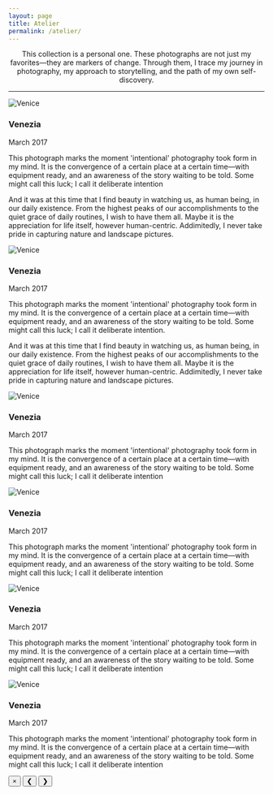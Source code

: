 ```yaml
---
layout: page 
title: Atelier 
permalink: /atelier/
---
```

<section class="cv-section">
    <p>
        <center>This collection is a personal one. These photographs are not just my favorites—they are markers of change. Through them, I trace my journey in photography, my approach to storytelling, and the path of my own self-discovery.
        </center>
    </p>
</section>
<hr class="paragraph-divider"> 
<!-- Start of the gallery -->
<div class="atelier-gallery"> 
<!-- Item 1 -->
<div class="atelier-item">
    <img src="{{ '/atelier/venice1.jpg' | relative_url }}" alt="Venice" loading="lazy">
    <div class="atelier-item__caption">
        <h3>Venezia</h3>
        <p class="caption-meta">March 2017</p>
        <justify>
        <p>This photograph marks the moment 'intentional' photography took form in my mind. It is the convergence of a certain place at a certain time—with equipment ready, and an awareness of the story waiting to be told. Some might call this luck; I call it deliberate intention</p>
        <p>And it was at this time that I find beauty in watching us, as human being, in our daily existence. From the highest peaks of our accomplishments to the quiet grace of daily routines, I wish to have them all. Maybe it is the appreciation for life itself, however human-centric. Addimitedly, I never take pride in capturing nature and landscape pictures.</p>
        </justify>
    </div>
</div>
<!-- Item 2 -->    
<div class="atelier-item">
    <img src="{{ '/atelier/venice1.jpg' | relative_url }}" alt="Venice" loading="lazy">
    <div class="atelier-item__caption">
        <h3>Venezia</h3>
        <p class="caption-meta">March 2017</p>
        <p>This photograph marks the moment 'intentional' photography took form in my mind. It is the convergence of a certain place at a certain time—with equipment ready, and an awareness of the story waiting to be told. Some might call this luck; I call it deliberate intention.</p>
        <p>And it was at this time that I find beauty in watching us, as human being, in our daily existence. From the highest peaks of our accomplishments to the quiet grace of daily routines, I wish to have them all. Maybe it is the appreciation for life itself, however human-centric. Addimitedly, I never take pride in capturing nature and landscape pictures.</p>
    </div>
</div>
<!-- Item 3 -->
<div class="atelier-item">
    <img src="{{ '/atelier/venice1.jpg' | relative_url }}" alt="Venice" loading="lazy">
    <div class="atelier-item__caption">
        <h3>Venezia</h3>
        <p class="caption-meta">March 2017</p>
        <p>This photograph marks the moment 'intentional' photography took form in my mind. It is the convergence of a certain place at a certain time—with equipment ready, and an awareness of the story waiting to be told. Some might call this luck; I call it deliberate intention</p>
    </div>
</div>
<!-- Item 4 -->
<div class="atelier-item">
    <img src="{{ '/atelier/venice1.jpg' | relative_url }}" alt="Venice" loading="lazy">
    <div class="atelier-item__caption">
        <h3>Venezia</h3>
        <p class="caption-meta">March 2017</p>
        <p>This photograph marks the moment 'intentional' photography took form in my mind. It is the convergence of a certain place at a certain time—with equipment ready, and an awareness of the story waiting to be told. Some might call this luck; I call it deliberate intention</p>
    </div>
</div>
<!-- Item 5 -->
<div class="atelier-item">
    <img src="{{ '/atelier/venice1.jpg' | relative_url }}" alt="Venice" loading="lazy">
    <div class="atelier-item__caption">
        <h3>Venezia</h3>
        <p class="caption-meta">March 2017</p>
        <p>This photograph marks the moment 'intentional' photography took form in my mind. It is the convergence of a certain place at a certain time—with equipment ready, and an awareness of the story waiting to be told. Some might call this luck; I call it deliberate intention</p>
    </div>
</div>
<!-- Item 6 -->
<div class="atelier-item">
    <img src="{{ '/atelier/venice1.jpg' | relative_url }}" alt="Venice" loading="lazy">
    <div class="atelier-item__caption">
        <h3>Venezia</h3>
        <p class="caption-meta">March 2017</p>
        <p>This photograph marks the moment 'intentional' photography took form in my mind. It is the convergence of a certain place at a certain time—with equipment ready, and an awareness of the story waiting to be told. Some might call this luck; I call it deliberate intention</p>
    </div>
</div>
<!-- This entire block for the hidden modal goes at the end of the file -->
<div class="atelier-modal-overlay">
    <div class="atelier-modal">
        <button class="atelier-modal__close" aria-label="Close modal">&times;</button>
           <!-- Arrows are placed here -->
        <button class="atelier-modal__prev" aria-label="Previous image">&#10094;</button>
        <button class="atelier-modal__next" aria-label="Next image">&#10095;</button>
        <div class="atelier-modal__content">
            <div class="atelier-modal__image">
                <!-- The clicked image will be placed here by JavaScript -->
            </div>
            <div class="atelier-modal__text">
                <!-- The descriptive paragraph will be placed here by JavaScript -->
            </div>
        </div>
    </div>
</div>
<!-- Add as many more items as you like... -->
    
